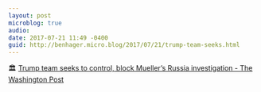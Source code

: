 ```yaml
---
layout: post
microblog: true
audio: 
date: 2017-07-21 11:49 -0400
guid: http://benhager.micro.blog/2017/07/21/trump-team-seeks.html
---
```

🏛 [Trump team seeks to control, block Mueller’s Russia investigation - The Washington Post](https://www.washingtonpost.com/politics/trumps-lawyers-seek-to-undercut-muellers-russia-investigation/)

